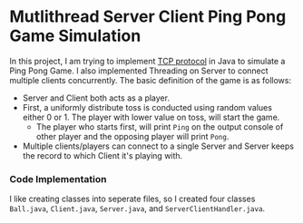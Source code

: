 # Mutlithread Server Client Ping Pong Game Simulation



In this project, I am trying to implement [TCP protocol](https://en.wikipedia.org/wiki/Transmission_Control_Protocol) in Java to simulate a Ping Pong Game. I also implemented Threading on Server to connect multiple clients concurrently. The basic definition of the game is as follows:
 - Server and Client both acts as a player.
 - First, a uniformly distribute toss is conducted using random values either 0 or 1. The player with lower value on toss, will start the game.
   - The player who starts first, will print `Ping` on the output console of other player and the opposing player will print `Pong`.
 - Multiple clients/players can connect to a single Server and Server keeps the record to which Client it's playing with.
 
 
 ### Code Implementation
 
 I like creating classes into seperate files, so I created four classes `Ball.java`, `Client.java`, `Server.java`, and `ServerClientHandler.java`. 

